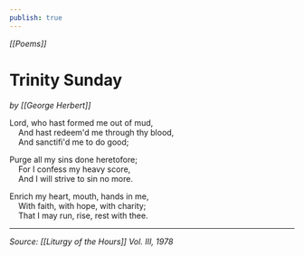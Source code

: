 ```yaml
---
publish: true
---
```

*[[Poems]]*

# Trinity Sunday
*by [[George Herbert]]*

Lord, who hast formed me out of mud,  
    And hast redeem'd me through thy blood,  
    And sanctifi'd me to do good;  
  
Purge all my sins done heretofore;  
    For I confess my heavy score,  
    And I will strive to sin no more.  
  
Enrich my heart, mouth, hands in me,  
    With faith, with hope, with charity;  
    That I may run, rise, rest with thee.

---
*Source: [[Liturgy of the Hours]] Vol. III, 1978*